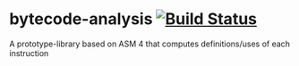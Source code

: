 bytecode-analysis [![Build Status](https://travis-ci.org/saeg/bytecode-analysis.svg?branch=master)](https://travis-ci.org/saeg/bytecode-analysis)
=================

A prototype-library based on ASM 4 that computes definitions/uses of each instruction
